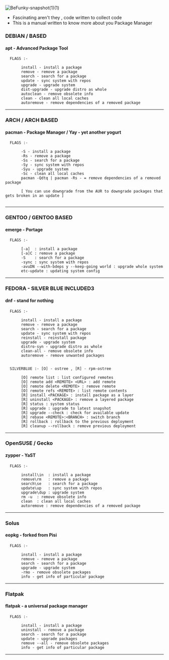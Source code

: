 ![BeFunky-snapshot(1)(1)](https://user-images.githubusercontent.com/68412503/120606015-59f9fe80-c46c-11eb-86de-5591ea754b8a.png)


- Fascinating aren't they , code written to collect code
- This is a manual written to know more about you Package Manager


### DEBIAN / BASED
#### apt - Advanced Package Tool 
```
  FLAGS :-
   
       install - install a package
       remove - remove a package
       search - search for a package
       update - sync system with repos
       upgrade - upgrade system
       dist-upgrade - upgrade distro as whole
       autoclean - remove obsolete info
       clean - clean all local caches
       autoremove - remove dependencies of a removed package
``` 

-----


### ARCH / ARCH BASED
#### pacman - Package Manager / Yay - yet another yogurt
```
  FLAGS :-
   
       -S - install a package
       -Rs - remove a package
       -Ss - search for a package
       -Sy - sync system with repos
       -Syu - upgrade system
       -Sc - clean all local caches
       pacman -Qdtq | pacman -Rs - = remove dependencies of a removed package
       
       [ You can use downgrade from the AUR to downgrade packages that gets broken in an update ]
       
``` 

-----

### GENTOO / GENTOO BASED 
#### emerge - Portage
```
  FLAGS :-
   
       [-a]  : install a package
       [-a]C : remove a package
       -S    : search for a package
       -sync : sync system with repos
       -avuDN --with-bdeps y --keep-going world : upgrade whole system
       etc-update : updating system config
``` 

-----

### FEDORA - SILVER BLUE INCLUDED3 
#### dnf - stand for nothing
```
  FLAGS :-                                                           

       install - install a package              
       remove - remove a package                
       search - search for a package            
       update - sync system with repos          
       reinstall - reinstall package            
       upgrade - upgrade system                 
       distro-syn - upgrade distro as whole     
       clean-all - remove obsolete info         
       autoremove - remove unwanted packages    
                                                     
                                                     
  SILVERBLUE :- [O] - ostree , [R] - rpm-ostree
  
       [O] remote list : list configured remotes
       [O] remote add <REMOTE> <URL> : add remote
       [O] remote delete <REMOTE> : remove remote
       [O] remote refs <REMOTE> : list remote contents
       [R] install <PACKAGE> : install package as a layer
       [R] uninstall <PACKAGE> : remove a layered package
       [R] status : system status
       [R] upgrade : upgrade to latest snapshot
       [R] upgrade --check : check for available update
       [R] rebase <REMOTE>:<BRANCH> : switch branch
       [R] rollback : rollback to the previous deployment
       [R] cleanup --rollback : remove previous deployment
``` 

-----

### OpenSUSE / Gecko 
#### zypper - YaST
```
  FLAGS :-
   
       install\in  : install a package
       remove\rm   : remove a package
       search\se   : search for a package
       update\up   : sync system with repos
       upgrade\dup : upgrade system
       rm -u  : remove obsolete info
       clean  : clean all local caches
       autoremove : remove dependencies of a removed package

```

-----

### Solus
#### eopkg - forked from Pisi 
```
  FLAGS :-
   
       install - install a package
       remove - remove a package
       search - search for a package
       upgrade - upgrade system
       -rmo - remove obsolete packages
       info - get info of particular package
``` 

-----

### Flatpak
#### flatpak - a  universal package manager 
```
  FLAGS :-
   
       install - install a package
       uninstall - remove a package
       search - search for a package
       update - upgrade packages
       remove --all - remove obsolete packages
       info - get info of particular package
``` 

-----
